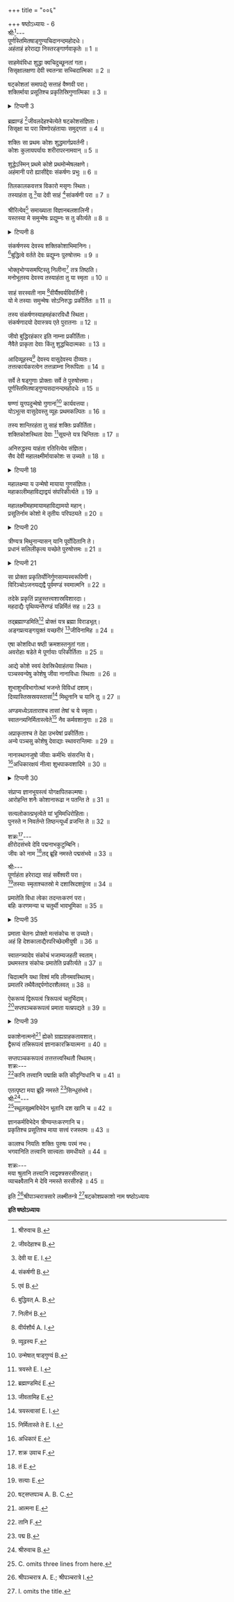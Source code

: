 +++
title = "००६"

+++
षष्ठोऽध्यायः - 6  
श्रीः[^1]---  
पूर्णस्तिमितषाड्‌गुण्यचिदानन्दमहोदधेः।  
अहंताहं हरेराद्या निस्तरङ्गार्णवाकृतेः ॥ 1 ॥  


[^1]: श्रीरुवाच B. 
  
साहमेवंविधा शुद्धा क्वचिदुच्छूनतां गता।  
सिसृक्षालक्षणा देवी स्वतन्त्रा सच्चिदात्मिका ॥ 2 ॥  

षट्‌कोशतां समापद्ये सत्ताहं वैष्णवी परा।  
शक्तिर्माया प्रसूतिश्च प्रकृतिस्रिगुणात्मिका ॥ 3 ॥  

<details><summary>टिप्पनी 3</summary>

शक्तिमायाप्रसूतिप्रकृतिब्रह्माण्डजीवदेहाख्येषु षट्‌सु कोशेषु शक्तिकोशः सुद्धमार्गप्रवर्तकः। तत्रैव संकर्षणादीनां त्रयाणामाविर्भावः।  
</details>

ब्रह्माण्डं [^2]जीवलदेहश्चेत्येते षट्‌कोशसंज्ञिताः।  
सिसृक्षा या परा विष्णोरहंतायाः समुद्गता ॥ 4 ॥  


[^2]: जीवदेहाश्च B. 
  
शक्तिः सा प्रथमः कोशः शुद्धमार्गप्रवर्तनी।  
कोशः कुलायपर्यायः शरीरापरनामवान् ॥ 5 ॥  

शुद्धेऽस्मिन् प्रथमे कोशे प्रथमोन्मेषलक्षणे।  
अहंमानी परो ह्यासीद्देवः संकर्षणः प्रभुः ॥ 6 ॥  

तिलकालकवत्तत्र विकारो मसृणः स्थितः।  
तस्याहंता तु [^3]या देवी साहं [^4]सांकर्षणी परा ॥ 7 ॥  


[^3]: देवी या E. I. 
  

[^4]: संकर्षणी B. 
  
श्रीरित्येव[^5] समाख्याता विज्ञानबलशालिनी।  
यस्तस्या मे समुन्मेषः प्रद्युम्नः स तु कीर्त्यते ॥ 8 ॥  

<details><summary>टिप्पनी 8</summary>

संकर्षणस्य महिषी श्रीः। प्रद्युम्नस्य सरस्वती। अनिरुद्धस्य रतिः। वासुदेवस्य शान्तिः।  
</details>


[^5]: एवं B. 
  
संकर्षणस्य देवस्य शक्तिकोशाभिमानिनः।  
[^6]बुद्धित्वे वर्तते देवः प्रद्युम्नः पुरुषोत्तमः ॥ 9 ॥  


[^6]: बुद्धिवत् A. B. 
  
भोक्तृभोग्यसमष्टिस्तु निलीना[^7] तत्र तिष्ठति।  
मनोभूतस्य देवस्य तस्याहंता तु या स्मृता ॥ 10 ॥  


[^7]: निलीनं B. 
  
साहं सरस्वती नाम [^8]वीर्यैश्वर्यविवर्तिनी।  
यो मे तस्याः समुन्मेषः सोऽनिरुद्धः प्रकीर्तितः ॥ 11 ॥  


[^8]: वीर्यशौर्य A. I. 
  
तस्य संकर्षणस्याहमहंकारविधौ स्थिता।  
संकर्षणादयो देवास्त्रय एते पुरातनाः ॥ 12 ॥  

जीवो बुद्धिरहंकार इति नाम्ना प्रकीर्तिताः।  
नैवैते प्राकृता देवाः किंतु शुद्धचिदात्मकाः ॥ 13 ॥  

आदिव्यूहस्य[^9] देवस्य वासुदेवस्य दीव्यतः।  
तत्तत्कार्यकरत्वेन तत्तन्नाम्ना निरूपिताः ॥ 14 ॥  


[^9]: व्यूढस्य F. 
  
सर्वे ते षड्‌गुणाः प्रोक्ताः सर्वे ते पुरुषोत्तमाः।  
पूर्णस्तिमितषाड्‌गुण्यसदानन्दमहोदधेः ॥ 15 ॥  

षण्णां युगपदुन्मेषो गुणानां[^10] कार्यवत्तया।  
योऽभूत्स वासुदेवस्तु व्यूहः प्रथमकल्पितः ॥ 16 ॥  


[^10]: उन्मेषात् षाड्‌गुण्यं B. 
  
तस्य शान्तिरहंता तु साहं शक्तिः प्रकीर्तिता।  
शक्तिकोशस्थिता देवाः [^11]सूयन्ते यत्र चिन्तिताः ॥ 17 ॥  


[^11]: त्रयस्ते E. I. 
  
अनिरुद्धस्य याहंता रतिरित्येव संज्ञिता।  
सैव देवी महालक्ष्मीर्मायाकोशः स उच्यते ॥ 18 ॥  

<details><summary>टिप्पनी 18</summary>

मायाकोशमारभ्याशुद्धसृष्टिः। महालक्ष्म्या राजसत्वं प्रपञ्चसृष्टिनिदानत्वं च पूर्वमुक्तम्।  
</details>

महालक्ष्म्या य उन्मेषो मायाया गुणसंज्ञितः।  
महाकालीमहाविद्याद्वयं संपरिकीर्त्यते ॥ 19 ॥  

महालक्ष्मीमहामायामहाविद्यामयो महान्।  
प्रसूतिर्नाम कोशो मे तृतीयः परिपठ्यते ॥ 20 ॥  

<details><summary>टिप्पनी 20</summary>

प्रसूतिकोशः राजस्या महालक्ष्म्याः, तामस्या महामायायाः, सात्त्विक्या महाविद्यायाश्च समवायरूपः।  
</details>

त्रीण्यत्र मिथुनान्यासन् यानि पूर्वोदितानि ते।  
प्रधानं सलिलीकृत्य यच्छेते पुरुषोत्तमः ॥ 21 ॥  

<details><summary>टिप्पनी 21</summary>

त्रीणि मिथुनानि पञ्चमाध्याये सप्तमादिभिः सप्तभिः श्लोकैर्वर्णितानि। प्रधानमेव प्रकृतिकोश इत्युच्यते। एतासां मायाप्रसूतिप्रकृतीनां तमोऽव्यक्तप्रकृतिनामभिरुपनिषत्सु व्यवहारः।  
</details>

सा प्रोक्ता प्रकृतिर्योनिर्गुणसाम्यस्वरूपिणी।  
विरिञ्चोऽजनयद्यद्वै पूर्वमण्डं स्वमात्मनि ॥ 22 ॥  

तदेके प्रकृतिं प्राहुस्तत्त्वशास्रविशारदाः।  
महदाद्यैः पृथिव्यन्तैरण्डं यन्निर्मितं सह ॥ 23 ॥  

तद्ब्रह्माण्डमिति[^12] प्रोक्तं यत्र ब्रह्मा विराडभूत्।  
अङ्गप्रत्यङ्गयुक्तं यच्छरीरं [^13]जीविनामिह ॥ 24 ॥  


[^12]: ब्रह्माण्डमिदं E. 
  

[^13]: जीवतामिह E. 
  
एषा कोशविधा षष्ठी क्रमशस्तनुतां गता।  
अवरोहाः षडेते मे पूर्णायाः परिकीर्तिताः ॥ 25 ॥  

आद्ये कोशे स्वयं देवस्रिधैवाहंतया स्थितः।  
पञ्चस्वन्येषु कोशेषु जीवा नानाविधाः स्थिताः ॥ 26 ॥  

शुभाशुभविभागोत्थां भजन्ते विविधां दशाम्।  
दिव्यास्तिस्रस्रयस्तासां[^14] मिथुनानि च यानि तु ॥ 27 ॥  


[^14]: त्रयस्त्वासां E. I. 
  
अण्डमध्येऽवताराश्च तासां तेषां च ये स्मृताः।  
स्वातन्त्र्यनिर्मितास्त्वेते[^15] नैव कर्मवशानुगाः ॥ 28 ॥  


[^15]: निर्मितास्ते ते E. I. 
  
अप्राकृताश्च ते देहा उभयेषां प्रकीर्तिताः।  
अन्ये पञ्चसु कोशेषु देवाद्याः स्थावरान्तिमाः ॥ 29 ॥  

नानास्थानजुषो जीवाः कर्मभिः संसरन्ति ये।  
[^16]अधिकारक्षयं नीत्वा शुभपाकवशादिमे ॥ 30 ॥  

<details><summary>टिप्पनी 30</summary>

अधिकारेति "यावदधिकारमवस्थितिराधिकारिकाणाम्" इति बादरायणसूत्रम्।  
</details>


[^16]: अधिकारं E. 
  
संप्राप्य ज्ञानभूयस्त्वं योगक्षपितकल्मषाः।  
आरोहन्ति शनैः कोशानारूढा न पतन्ति ते ॥ 31 ॥  

सत्यलोकात्प्रभृत्येते यां भूमिमधिरोहिताः।  
पुनस्ते न निवर्तन्ते तिष्ठन्त्यूर्ध्वं व्रजन्ति ते ॥ 32 ॥  

शक्रः[^17]---  
क्षीरोदसंभवे देवि पद्मनाभकुटुम्बिनि।  
जीवः को नाम [^18]तद्‌ ब्रूहि नमस्ते पद्मसंभवे ॥ 33 ॥  


[^17]: शक्र उवाच F. 
  

[^18]: तं E. 
  
श्रीः---  
पूर्णाहंता हरेराद्या साहं सर्वेश्वरी परा।  
[^19]तस्याः स्मृताश्चतस्रो मे दशास्रिदशपुंगव ॥ 34 ॥  


[^19]: सत्याः E. 
  
प्रमातेति विधा त्वेका तदन्तःकरणं परा।  
बहिः करणमन्या च चतुर्थी भावभूमिका ॥ 35 ॥  

<details><summary>टिप्पनी 35</summary>

प्रमाता जीवः। अन्तःकरणं मनोबुद्ध्यहंकाररूपेण त्रिविधम्। बहिः करणं ज्ञानेन्द्रियकर्मेन्द्रियरूपेण दशविधम्। भावभूमिका प्रमेयप्रपञ्चजातम्।  
</details>

प्रमाता चेतनः प्रोक्तो मत्संकोचः स उच्यते।  
अहं हि देशकालाद्यैरपरिच्छेदमीयुषी ॥ 36 ॥  

स्वातन्त्र्यादेव संकोचं भजाम्यजहती स्वताम्।  
प्रथमस्तत्र संकोचः प्रमातेति प्रकीर्त्यते ॥ 37 ॥  

चिदात्मनि यथा विश्वं मयि लीनमवस्थितम्।  
प्रमातरि तथैवैतद्दर्पणोदरशैलवत् ॥ 38 ॥  

ऐकरूप्यं द्विरूपत्वं त्रिरूपत्वं चतुर्भिदाम्।  
[^20]सप्तपञ्चकरूपत्वं प्रमाता यत्प्रपद्यते ॥ 39 ॥  

<details><summary>टिप्पनी 39</summary>

चत्वारो भेदाः जाग्रदाद्यवस्थाः।  
</details>


[^20]: षट्‌सप्तपञ्च A. B. C. 
  
प्रकाशेनात्मनो[^21] ह्येको ग्राह्यग्राहकतावशात्।  
द्वैरूप्यं तत्त्रिरूपत्वं ज्ञानाकारक्रियात्मना ॥ 40 ॥  


[^21]: आत्मना E. 
  
सप्तपञ्चकरूपत्वं तत्तत्तत्त्वस्थितौ स्थितम्।  
शक्रः---  
[^22]कानि तत्त्वानि पद्माक्षि कति कीदृग्विधानि च ॥ 41 ॥  


[^22]: तानि F. 
  
एतत्पृष्टा मया ब्रूहि नमस्ते [^23]सिन्धुसंभवे।  
श्रीः[^24]---  
[^25]स्थूलसूक्ष्मविभेदेन भूतानि दश खानि च ॥ 42 ॥  


[^23]: पद्म B. 
  

[^24]: श्रीरुवाच B. 
  

[^25]: C. omits three lines from here. 
  
ज्ञानकर्मविभेदेन त्रीण्यन्तःकरणानि च।  
प्रकृतिश्च प्रसूतिश्च माया सत्त्वं रजस्तमः ॥ 43 ॥  

कालश्च नियतिः शक्तिः पुरुषः परमं नभः।  
भगवानिति तत्त्वानि सात्त्वताः समधीयते ॥ 44 ॥  

शक्रः---  
मया श्रुतानि तत्त्वानि त्वद्वक्त्रसरसीरुहात्।  
व्याचक्ष्वैतानि मे देवि नमस्ते सरसीरुहे ॥ 45 ॥  

इति [^26]श्रीपाञ्चरात्रसारे लक्ष्मीतन्त्रे [^27]षट्‌कोशप्रकाशो नाम षष्ठोऽध्यायः  

[^26]: श्रीपञ्चरात्र A. E.; श्रीपञ्चरात्रे I. 
  

[^27]: I. omits the title. 
  
********इति षष्ठोऽध्यायः********